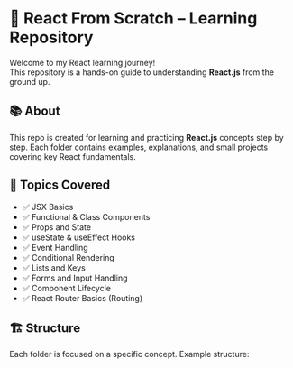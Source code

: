# 🧠 React From Scratch – Learning Repository

Welcome to my React learning journey!  
This repository is a hands-on guide to understanding **React.js** from the ground up.

## 📚 About

This repo is created for learning and practicing **React.js** concepts step by step. Each folder contains examples, explanations, and small projects covering key React fundamentals.

## 🚀 Topics Covered

- ✅ JSX Basics
- ✅ Functional & Class Components
- ✅ Props and State
- ✅ useState & useEffect Hooks
- ✅ Event Handling
- ✅ Conditional Rendering
- ✅ Lists and Keys
- ✅ Forms and Input Handling
- ✅ Component Lifecycle
- ✅ React Router Basics (Routing)

## 🏗️ Structure

Each folder is focused on a specific concept. Example structure:


